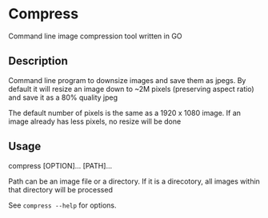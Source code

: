 # Compress

Command line image compression tool written in GO

## Description

Command line program to downsize images and save them as jpegs.
By default it will resize an image down to ~2M pixels (preserving
aspect ratio) and save it as a 80% quality jpeg

The default number of pixels is the same as a 1920 x 1080 image.
If an image already has less pixels, no resize will be done

## Usage

compress [OPTION]... [PATH]...

Path can be an image file or a directory. If it is a direcotory, all images within that directory
will be processed

See `compress --help` for options.

